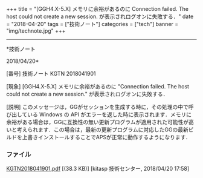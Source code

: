 ﻿+++
title = "[GGH4.X-5.X] メモリに余裕があるのに Connection failed. The host could not create a new session. が表示されログオンに失敗する．"
date = "2018-04-20"
tags = ["技術ノート"]
categories = ["tech"]
banner = "img/technote.jpg"
+++

-----------------------------------------------------------------------------------------------------------------------------

*技術ノート

2018/04/20*


[番号]
技術ノート KGTN 2018041901

[現象]
[GGH4.X-5.X] メモリに余裕があるのに "Connection failed. The host could
not create a new session." が表示されログオンに失敗する．

[説明]
このメッセージは，GGがセッションを生成する時に，その処理の中で呼び出している
Windows の API
がエラーを返した時に表示されます．メモリに余裕がある場合は，GGに互換性の無い更新プログラムが適用された可能性が高いと考えられます．この場合は，最新の更新プログラムに対応したGGの最新ビルドを上書きインストールすることでAPSが正常に動作するようになります．


### ファイル





[KGTN2018041901.pdf](http://techreport.kitasp.net/attachments/download/4011/KGTN2018041901.pdf)
 [(38.3 KB)] [kitasp 技術センター, 2018/04/20
17:58]
